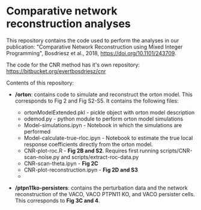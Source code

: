 # Comparative network reconstruction analyses

This repository contains the code used to perform the analyses in our publication:
"Comparative Network Reconstruction using Mixed Integer Programming", Bosdriesz et al., 2018, https://doi.org/10.1101/243709.

The code for the CNR method has it's own repository: https://bitbucket.org/evertbosdriesz/cnr

Contents of this repository:

* **/orton**: contains code to simulate and reconstruct the orton model. This corresponds to Fig 2 and Fig S2-S5. It contains the following files:

  * ortonModelExtended.pkl - pickle object with orton model description
  * odemod.py - python module to perform orton model simulations
  * Model-simulations.ipyn - Notebook in which the simulations are performed
  * Model-calculate-true-rloc.ipyn - Notebook to estimate the true local response coefficients directly from the orton model.
  * CNR-plot-roc.R - **Fig 2B and S2**. Requires first running scripts/CNR-scan-noise.py and scripts/extract-roc-data.py
  * CNR-scan-theta.ipyn - **Fig 2C**
  * CNR-plot-reconstruction.ipyn - **Fig 2D and S3**
  * 

* **/ptpn11ko-persisters**: contains the perturbation data and the network reconstruction of the VACO, VACO PTPN11 KO, and VACO persister cells. This corresponds to **Fig 3C and 4**.
